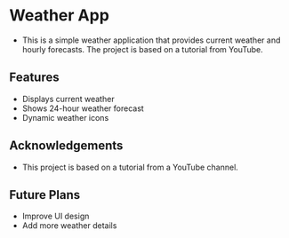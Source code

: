 # Weather App
- This is a simple weather application that provides current weather and hourly forecasts. The project is based on a tutorial from YouTube.

## Features
- Displays current weather
- Shows 24-hour weather forecast
- Dynamic weather icons

## Acknowledgements
- This project is based on a tutorial from a YouTube channel. 

## Future Plans
- Improve UI design
- Add more weather details
